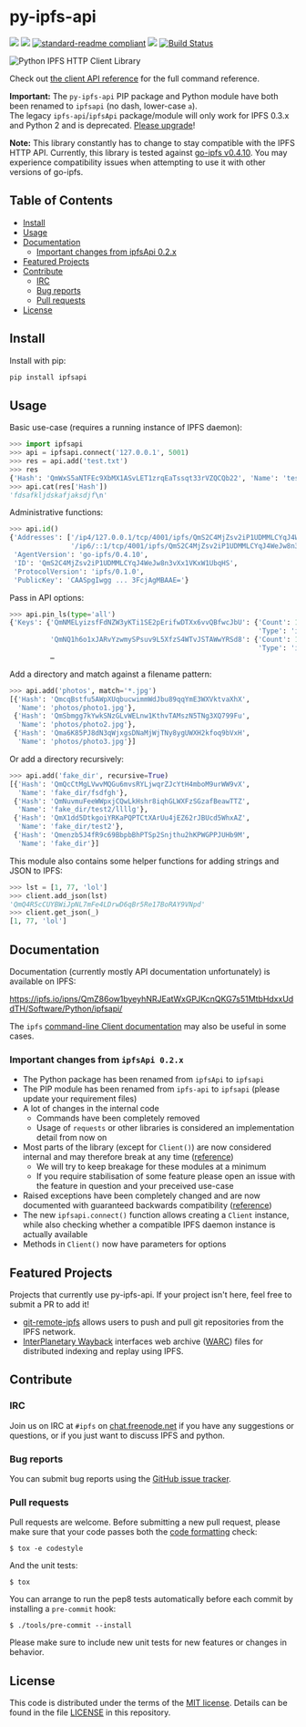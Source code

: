 # py-ipfs-api

[![](https://img.shields.io/badge/project-IPFS-blue.svg?style=flat-square)](https://ipfs.io/)
[![](https://img.shields.io/badge/freenode-%23ipfs-blue.svg?style=flat-square)](https://webchat.freenode.net/?channels=%23ipfs)
[![standard-readme compliant](https://img.shields.io/badge/standard--readme-OK-green.svg?style=flat-square)](https://github.com/RichardLitt/standard-readme)
[![](https://img.shields.io/pypi/v/ipfsapi.svg?style=flat-square)](https://pypi.python.org/pypi/ipfsapi)
[![Build Status](https://travis-ci.org/ipfs/py-ipfs-api.svg?branch=master)](https://travis-ci.org/ipfs/py-ipfs-api)

![Python IPFS HTTP Client Library](https://ipfs.io/ipfs/QmQJ68PFMDdAsgCZvA1UVzzn18asVcf7HVvCDgpjiSCAse)

Check out [the client API reference](https://ipfs.io/ipns/QmZ86ow1byeyhNRJEatWxGPJKcnQKG7s51MtbHdxxUddTH/Software/Python/ipfsapi/) for the full command reference.

**Important:** The `py-ipfs-api` PIP package and Python module have both been renamed to `ipfsapi` (no dash, lower-case `a`).  
The legacy `ipfs-api`/`ipfsApi` package/module will only work for IPFS 0.3.x and Python 2 and is deprecated. [Please upgrade](#important-changes-from-ipfsapi-02x)!

**Note:** This library constantly has to change to stay compatible with the IPFS HTTP API.
Currently, this library is tested against [go-ipfs v0.4.10](https://github.com/ipfs/go-ipfs/releases/tag/v0.4.10).
You may experience compatibility issues when attempting to use it with other versions of go-ipfs.

## Table of Contents

- [Install](#install)
- [Usage](#usage)
- [Documentation](#documentation)
  - [Important changes from ipfsApi 0.2.x](#important-changes-from-ipfsapi-02x)
- [Featured Projects](#featured-projects)
- [Contribute](#contribute)
  - [IRC](#irc)
  - [Bug reports](#bug-reports)
  - [Pull requests](#pull-requests)
- [License](#license)

## Install

Install with pip:

```sh
pip install ipfsapi
```

## Usage

Basic use-case (requires a running instance of IPFS daemon):

```py
>>> import ipfsapi
>>> api = ipfsapi.connect('127.0.0.1', 5001)
>>> res = api.add('test.txt')
>>> res
{'Hash': 'QmWxS5aNTFEc9XbMX1ASvLET1zrqEaTssqt33rVZQCQb22', 'Name': 'test.txt'}
>>> api.cat(res['Hash'])
'fdsafkljdskafjaksdjf\n'
```

Administrative functions:

```py
>>> api.id()
{'Addresses': ['/ip4/127.0.0.1/tcp/4001/ipfs/QmS2C4MjZsv2iP1UDMMLCYqJ4WeJw8n3vXx1VKxW1UbqHS',
               '/ip6/::1/tcp/4001/ipfs/QmS2C4MjZsv2iP1UDMMLCYqJ4WeJw8n3vXx1VKxW1UbqHS'],
 'AgentVersion': 'go-ipfs/0.4.10',
 'ID': 'QmS2C4MjZsv2iP1UDMMLCYqJ4WeJw8n3vXx1VKxW1UbqHS',
 'ProtocolVersion': 'ipfs/0.1.0',
 'PublicKey': 'CAASpgIwgg ... 3FcjAgMBAAE='}
```

Pass in API options:

```py
>>> api.pin_ls(type='all')
{'Keys': {'QmNMELyizsfFdNZW3yKTi1SE2pErifwDTXx6vvQBfwcJbU': {'Count': 1,
                                                             'Type': 'indirect'},
          'QmNQ1h6o1xJARvYzwmySPsuv9L5XfzS4WTvJSTAWwYRSd8': {'Count': 1,
                                                             'Type': 'indirect'},
          …
```

Add a directory and match against a filename pattern:

```py
>>> api.add('photos', match='*.jpg')
[{'Hash': 'QmcqBstfu5AWpXUqbucwimmWdJbu89qqYmE3WXVktvaXhX',
  'Name': 'photos/photo1.jpg'},
 {'Hash': 'QmSbmgg7kYwkSNzGLvWELnw1KthvTAMszN5TNg3XQ799Fu',
  'Name': 'photos/photo2.jpg'},
 {'Hash': 'Qma6K85PJ8dN3qWjxgsDNaMjWjTNy8ygUWXH2kfoq9bVxH',
  'Name': 'photos/photo3.jpg'}]
```

Or add a directory recursively:

```py
>>> api.add('fake_dir', recursive=True)
[{'Hash': 'QmQcCtMgLVwvMQGu6mvsRYLjwqrZJcYtH4mboM9urWW9vX',
  'Name': 'fake_dir/fsdfgh'},
 {'Hash': 'QmNuvmuFeeWWpxjCQwLkHshr8iqhGLWXFzSGzafBeawTTZ',
  'Name': 'fake_dir/test2/llllg'},
 {'Hash': 'QmX1dd5DtkgoiYRKaPQPTCtXArUu4jEZ62rJBUcd5WhxAZ',
  'Name': 'fake_dir/test2'},
 {'Hash': 'Qmenzb5J4fR9c69BbpbBhPTSp2Snjthu2hKPWGPPJUHb9M',
  'Name': 'fake_dir'}]
```

This module also contains some helper functions for adding strings and JSON to IPFS:

```py
>>> lst = [1, 77, 'lol']
>>> client.add_json(lst)
'QmQ4R5cCUYBWiJpNL7mFe4LDrwD6qBr5Re17BoRAY9VNpd'
>>> client.get_json(_)
[1, 77, 'lol']
```

## Documentation

Documentation (currently mostly API documentation unfortunately) is available on IPFS:

https://ipfs.io/ipns/QmZ86ow1byeyhNRJEatWxGPJKcnQKG7s51MtbHdxxUddTH/Software/Python/ipfsapi/

The `ipfs` [command-line Client documentation](https://ipfs.io/docs/commands/) may also be useful in some cases.

### Important changes from `ipfsApi 0.2.x`

 * The Python package has been renamed from `ipfsApi` to `ipfsapi`
 * The PIP module has been renamed from `ipfs-api` to `ipfsapi` (please update your requirement files)
 * A lot of changes in the internal code
    - Commands have been completely removed
    - Usage of `requests` or other libraries is considered an implementation detail from now on
 * Most parts of the library (except for `Client()`) are now considered internal and may therefore break at any time
   ([reference](https://ipfs.io/ipns/QmZ86ow1byeyhNRJEatWxGPJKcnQKG7s51MtbHdxxUddTH/Software/Python/ipfsapi/internal_ref.html))
    - We will try to keep breakage for these modules at a minimum
    - If you require stabilisation of some feature please open an issue with the feature in question and your preceived use-case
 * Raised exceptions have been completely changed and are now documented with guaranteed backwards compatibility
   ([reference](https://ipfs.io/ipns/QmZ86ow1byeyhNRJEatWxGPJKcnQKG7s51MtbHdxxUddTH/Software/Python/ipfsapi/api_ref.html#module-ipfsapi.exceptions))
 * The new `ipfsapi.connect()` function allows creating a `Client` instance, while also checking whether a compatible IPFS daemon instance is actually available
 * Methods in `Client()` now have parameters for options

## Featured Projects

Projects that currently use py-ipfs-api. If your project isn't here, feel free to submit a PR to add it!

- [git-remote-ipfs](https://github.com/larsks/git-remote-ipfs) allows users to push and pull git repositories from the IPFS network.
- [InterPlanetary Wayback](https://github.com/oduwsdl/ipwb) interfaces web archive ([WARC](https://www.iso.org/standard/44717.html)) files for distributed indexing and replay using IPFS.

## Contribute

### IRC

Join us on IRC at `#ipfs` on [chat.freenode.net](https://webchat.freenode.net) if you have any suggestions or questions,
or if you just want to discuss IPFS and python.

### Bug reports

You can submit bug reports using the [GitHub issue tracker](https://github.com/ipfs/python-ipfs-api/issues).

### Pull requests

Pull requests are welcome.  Before submitting a new pull request, please
make sure that your code passes both the [code formatting](https://www.python.org/dev/peps/pep-0008/) check:

    $ tox -e codestyle

And the unit tests:

    $ tox

You can arrange to run the pep8 tests automatically before each commit by
installing a `pre-commit` hook:

    $ ./tools/pre-commit --install

Please make sure to include new unit tests for new features or changes in
behavior.

## License

This code is distributed under the terms of the [MIT license](https://opensource.org/licenses/MIT).  Details can be found in the file
[LICENSE](LICENSE) in this repository.
